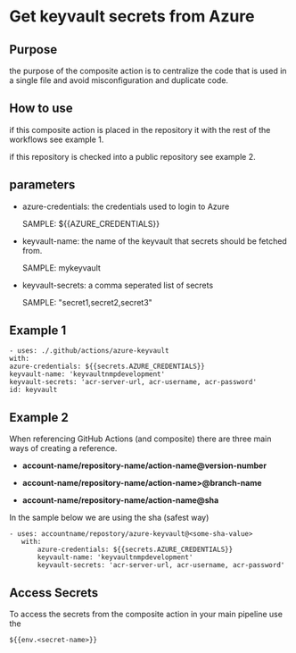 # Get keyvault secrets from Azure

  

## Purpose

the purpose of the composite action is to centralize the code that is used in a single file and avoid misconfiguration and duplicate code.

  

## How to use

  

if this composite action is placed in the repository it with the rest of the workflows see example 1.

if this repository is checked into a public repository see example 2.

  

## parameters

- azure-credentials: the credentials used to login to Azure
    
    SAMPLE: ${{AZURE_CREDENTIALS}}

- keyvault-name: the name of the keyvault that secrets should be fetched from.

    SAMPLE: mykeyvault

- keyvault-secrets: a comma seperated list of secrets

    SAMPLE: "secret1,secret2,secret3"

  

## Example 1

    - uses: ./.github/actions/azure-keyvault
    with:
    azure-credentials: ${{secrets.AZURE_CREDENTIALS}}
    keyvault-name: 'keyvaultnmpdevelopment'
    keyvault-secrets: 'acr-server-url, acr-username, acr-password'
    id: keyvault

  

## Example 2

When referencing GitHub Actions (and composite) there are three main ways of creating a reference.

-  **account-name/repository-name/action-name@version-number**

-  **account-name/repository-name/action-name>@branch-name**

-  **account-name/repository-name/action-name@sha**

  

In the sample below we are using the sha (safest way)

  

    - uses: accountname/repostory/azure-keyvault@<some-sha-value>
       with:
    	   azure-credentials: ${{secrets.AZURE_CREDENTIALS}}
    	   keyvault-name: 'keyvaultnmpdevelopment'
    	   keyvault-secrets: 'acr-server-url, acr-username, acr-password'


  
  

## Access Secrets

To access the secrets from the composite action in your main pipeline use the

`` ${{env.<secret-name>}} ``


